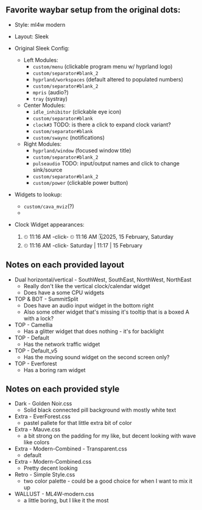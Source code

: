 ## Favorite waybar setup from the original dots:

- Style: ml4w modern
- Layout: Sleek

- Original Sleek Config:
    - Left Modules:
        - `custom/menu` (clickable program menu w/ hyprland logo)
        - `custom/separator#blank_2`
        - `hyprland/workspaces` (default altered to populated numbers)
        - `custom/separator#blank_2`
        - `mpris` (audio?)
        - `tray` (systray)
    - Center Modules:
        - `idle_inhibitor` (clickable eye icon)
        - `custom/separator#blank`
        - `clock#3` TODO: is there a click to expand clock variant?
        - `custom/separator#blank`
        - `custom/swaync` (notifications)
    - Right Modules:
        - `hyprland/window` (focused window title)
        - `custom/separator#blank_2`
        - `pulseaudio` TODO: input/output names and click to change sink/source
        - `custom/separator#blank_2`
        - `custom/power` (clickable power button)
- Widgets to lookup:
    - `custom/cava_mviz`(?)
    - 

- Clock Widget appearances:
    1. ⏲ 11:16 AM -click- ⏲ 11:16 AM 🗓️2025, 15 February, Saturday
    2. ⏲ 11:16 AM -click- Saturday | 11:17 | 15 February

## Notes on each provided layout

- Dual horizontal/vertical - SouthWest, SouthEast, NorthWest, NorthEast
    - Really don't like the vertical clock/calendar widget
    - Does have a some CPU widgets
- TOP & BOT - SummitSplit
    - Does have an audio input widget in the bottom right
    - Also some other widget that's missing it's tooltip that is a boxed A with a lock?
- TOP - Camellia
    - Has a glitter widget that does nothing - it's for backlight
- TOP - Default
    - Has the network traffic widget
- TOP - Default_v5
    - Has the moving sound widget on the second screen only?
- TOP - Everforest
    - Has a boring ram widget

## Notes on each provided style

- Dark - Golden Noir.css
    - Solid black connected pill background with mostly white text
- Extra - EverForest.css
    - pastel pallete for that little extra bit of color
- Extra - Mauve.css
    - a bit strong on the padding for my like, but decent looking with wave like colors
- Extra - Modern-Combined - Transparent.css
    - default
- Extra - Modern-Combined.css
    - Pretty decent looking
- Retro - Simple Style.css
    - two color palette - could be a good choice for when I want to mix it up
- WALLUST - ML4W-modern.css
    - a little boring, but I like it the most 
